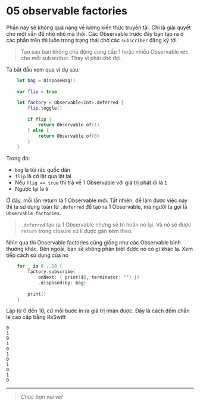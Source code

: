 # 05 observable factories

Phần này sẽ không quá nặng về lượng kiến thức truyền tải. Chỉ là giải quyết cho một vấn đề nhỏ nhỏ mà thôi. Các Observable trước đây bạn tạo ra ở các phần trên thì luôn trong trạng thái chờ các `subscriber` đăng ký tới.

> Tạo sao bạn không chủ động cung cấp 1 hoặc nhiều Observable `mới` cho mỗi subscriber. Thay vì phải chờ đợi.

Ta bắt đầu xem qua ví dụ sau:

```swift
    let bag = DisposeBag()
    
    var flip = true
    
    let factory = Observable<Int>.deferred {
        flip.toggle()
        
        if flip {
            return Observable.of(1)
        } else {
            return Observable.of(0)
        }
    }
```

Trong đó:

* `bag` là túi rác quốc dân
* `flip` là cờ lật qua lật lại
* Nếu `flig == true` thì trả về 1 Observable với giá trị phát đi là `1`
* Ngược lại là `0`

Ở đây, mỗi lần return là 1 Observable mới. Tất nhiên, để làm được việc này thì ta sử dụng toán tử `.deferred` để tạo ra 1 Observable, mà người ta gọi là `Observable factories`.

> `.deferred` tạo ra 1 Observable nhưng sẽ trì hoãn nó lại. Và nó sẽ được `return` trong closure xử lí được gán kèm theo.

Nhìn qua thì Observable factories cũng giống như các Observable bình thường khác. Bên ngoài, bạn sẽ không phân biệt được nó có gì khác lạ. Xem tiếp cách sử dụng của nó

```swift
	for _ in 0...10 {
        factory.subscribe(
            onNext: { print($0, terminator: "") })
            .disposed(by: bag)
    
        print()
    }
```

Lặp từ 0 đến 10, cứ mỗi bước in ra giá trị nhận được. Đây là cách đếm chẵn lẻ cao cấp bằng RxSwift

```
0
1
0
1
0
1
0
1
0
1
0
```

---

> *Chúc bạn vui vẻ!*

